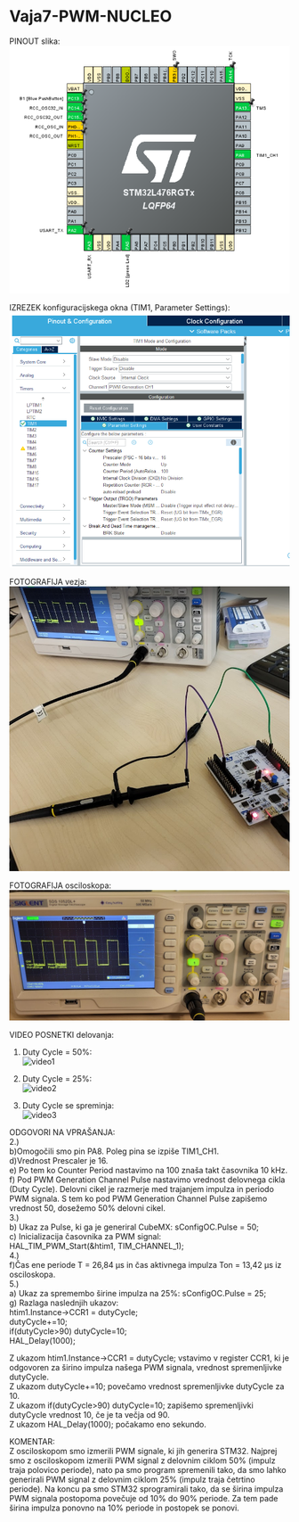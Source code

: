 # Vaja7-PWM-NUCLEO

PINOUT slika:\
![pinout](https://github.com/Hudi452/Vaja7-PWM-NUCLEO/blob/main/MX%20pinout.png)


IZREZEK konfiguracijskega okna (TIM1,  Parameter Settings):\
![konfig](https://github.com/Hudi452/Vaja7-PWM-NUCLEO/blob/main/Timer_configuration.png)


FOTOGRAFIJA vezja:\
![vezje](https://github.com/Hudi452/Vaja7-PWM-NUCLEO/blob/main/Slika_vezja.png)


FOTOGRAFIJA osciloskopa:\
![osciloskop](https://github.com/Hudi452/Vaja7-PWM-NUCLEO/blob/main/Slika_osciloskopa.png)



VIDEO POSNETKI delovanja:

1. Duty Cycle = 50%:\
![video1](https://github.com/Hudi452/Vaja7-PWM-NUCLEO/blob/main/Vaja7-PWM_1-ezgif.com-cut.gif)

2. Duty Cycle = 25%:\
![video2](https://github.com/Hudi452/Vaja7-PWM-NUCLEO/blob/main/Vaja7-PWM_2-ezgif.com-video-to-gif-converter.gif)

3. Duty Cycle se spreminja:\
![video3](https://github.com/Hudi452/Vaja7-PWM-NUCLEO/blob/main/Vaja7-PWM_3-ezgif.com-optimize.gif)   


ODGOVORI NA VPRAŠANJA:\
2.)\
b)Omogočili smo pin PA8. Poleg pina se izpiše TIM1_CH1.\
d)Vrednost Prescaler je 16.\
e) Po tem ko Counter Period nastavimo na 100 znaša takt časovnika 10 kHz.\
f) Pod PWM Generation Channel Pulse nastavimo vrednost delovnega cikla (Duty Cycle). Delovni cikel je razmerje med trajanjem impulza in periodo PWM signala.
S tem ko pod PWM Generation Channel Pulse zapišemo vrednost 50, dosežemo 50% delovni cikel.\
3.)\
b) Ukaz za Pulse, ki ga je generiral CubeMX: sConfigOC.Pulse = 50;\
c) Inicializacija časovnika za PWM signal:\
HAL_TIM_PWM_Start(&htim1, TIM_CHANNEL_1);\
4.)\
f)Čas ene periode T = 26,84 µs in čas aktivnega impulza Ton = 13,42 µs iz osciloskopa.\
5.)\
a) Ukaz za spremembo širine impulza na 25%: sConfigOC.Pulse = 25;\
g) Razlaga naslednjih ukazov:\
htim1.Instance->CCR1 = dutyCycle;\
dutyCycle+=10;\
if(dutyCycle>90) dutyCycle=10;\
HAL_Delay(1000);

Z ukazom htim1.Instance->CCR1 = dutyCycle; vstavimo v register CCR1, ki je odgovoren za širino impulza našega PWM signala, vrednost spremenljivke dutyCycle.\
Z ukazom dutyCycle+=10; povečamo vrednost spremenljivke dutyCycle za 10.\
Z ukazom if(dutyCycle>90) dutyCycle=10; zapišemo spremenljivki dutyCycle vrednost 10, če je ta večja od 90.\
Z ukazom HAL_Delay(1000); počakamo eno sekundo.

KOMENTAR:\
Z osciloskopom smo izmerili PWM signale, ki jih generira STM32. Najprej smo z osciloskopom izmerili PWM signal z delovnim ciklom 50% (impulz traja polovico periode), nato pa smo program spremenili tako, da smo lahko generirali PWM signal z delovnim ciklom 25% (impulz traja četrtino periode). Na koncu pa smo STM32 sprogramirali tako, da se širina impulza PWM signala postopoma povečuje od 10% do 90% periode. Za tem pade širina impulza ponovno na 10% periode in postopek se ponovi.



